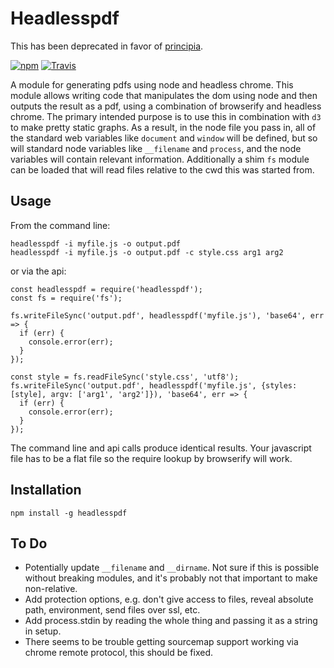 Headlesspdf
===========

This has been deprecated in favor of [principia](https://github.com/erikbrinkman/principia).

[![npm](https://img.shields.io/npm/v/headlesspdf.svg?style=flat-square)](https://www.npmjs.com/package/headlesspdf)
[![Travis](https://img.shields.io/travis/erikbrinkman/headlesspdf.svg?style=flat-square)](https://travis-ci.org/erikbrinkman/headlesspdf)

A module for generating pdfs using node and headless chrome.
This module allows writing code that manipulates the dom using node and then outputs the result as a pdf, using a combination of browserify and headless chrome.
The primary intended purpose is to use this in combination with `d3` to make pretty static graphs.
As a result, in the node file you pass in, all of the standard web variables like `document` and `window` will be defined, but so will standard node variables like `__filename` and `process`, and the node variables will contain relevant information.
Additionally a shim `fs` module can be loaded that will read files relative to the cwd this was started from.


Usage
-----

From the command line:
```
headlesspdf -i myfile.js -o output.pdf
headlesspdf -i myfile.js -o output.pdf -c style.css arg1 arg2
```

or via the api:
```
const headlesspdf = require('headlesspdf');
const fs = require('fs');

fs.writeFileSync('output.pdf', headlesspdf('myfile.js'), 'base64', err => {
  if (err) {
    console.error(err);
  }
});

const style = fs.readFileSync('style.css', 'utf8');
fs.writeFileSync('output.pdf', headlesspdf('myfile.js', {styles: [style], argv: ['arg1', 'arg2']}), 'base64', err => {
  if (err) {
    console.error(err);
  }
});
```

The command line and api calls produce identical results.
Your javascript file has to be a flat file so the require lookup by browserify will work.

Installation
------------

```
npm install -g headlesspdf
```

To Do
-----

- Potentially update `__filename` and `__dirname`.
  Not sure if this is possible without breaking modules, and it's probably not that important to make non-relative.
- Add protection options, e.g. don't give access to files, reveal absolute path, environment, send files over ssl, etc.
- Add process.stdin by reading the whole thing and passing it as a string in setup.
- There seems to be trouble getting sourcemap support working via chrome remote protocol, this should be fixed.

